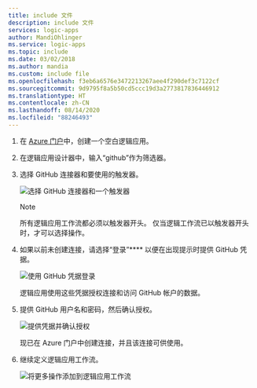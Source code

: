 ```yaml
---
title: include 文件
description: include 文件
services: logic-apps
author: MandiOhlinger
ms.service: logic-apps
ms.topic: include
ms.date: 03/02/2018
ms.author: mandia
ms.custom: include file
ms.openlocfilehash: f3eb6a6576e3472213267aee4f290def3c7122cf
ms.sourcegitcommit: 9d9795f8a5b50cd5ccc19d3a2773817836446912
ms.translationtype: HT
ms.contentlocale: zh-CN
ms.lasthandoff: 08/14/2020
ms.locfileid: "88246493"
---
```

1. 在 [Azure 门户](https://portal.azure.cn)中，创建一个空白逻辑应用。 

2. 在逻辑应用设计器中，输入“github”作为筛选器。 

3. 选择 GitHub 连接器和要使用的触发器。

   ![选择 GitHub 连接器和一个触发器](./media/connectors-create-api-github/github-connector.png)

   > [!NOTE]
   > 所有逻辑应用工作流都必须以触发器开头。 仅当逻辑工作流已以触发器开头时，才可以选择操作。 

4. 如果以前未创建连接，请选择“登录”**** 以便在出现提示时提供 GitHub 凭据。  

   ![使用 GitHub 凭据登录](./media/connectors-create-api-github/github-connector-sign-in-credentials.png)

   逻辑应用使用这些凭据授权连接和访问 GitHub 帐户的数据。 

5. 提供 GitHub 用户名和密码，然后确认授权。

   ![提供凭据并确认授权](./media/connectors-create-api-github/github-connector-authorize.png)   

   现已在 Azure 门户中创建连接，并且该连接可供使用。

6. 继续定义逻辑应用工作流。

   ![将更多操作添加到逻辑应用工作流](./media/connectors-create-api-github/github-connector-logic-app.png)

